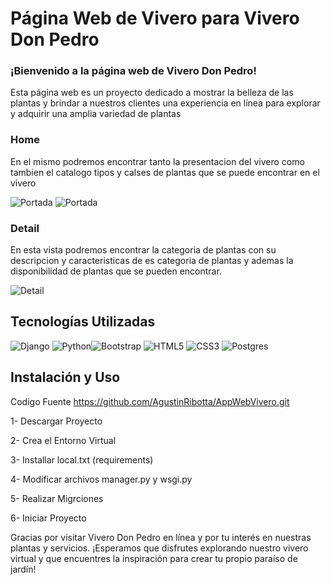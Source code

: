 # Página Web de Vivero para Vivero Don Pedro

### ¡Bienvenido a la página web de Vivero Don Pedro!


Esta página web es un proyecto dedicado a mostrar la belleza de las plantas y brindar a nuestros clientes una experiencia en línea para explorar y adquirir una amplia variedad de plantas

### Home

En el mismo podremos encontrar tanto la presentacion del vivero como tambien el catalogo tipos y calses de plantas que se puede encontrar en el vivero

![Portada](/AppWebVivero/media/protadaVivero.png)
![Portada](/AppWebVivero\media\Inferior.png)

### Detail

En esta vista podremos encontrar la categoria de plantas con su descripcion y caracteristicas de es categoria de plantas y ademas la disponibilidad de plantas que se pueden encontrar.

![Detail](/AppWebVivero\media\Detail.png)


## Tecnologías Utilizadas

![Django](https://img.shields.io/badge/django-%23092E20.svg?style=for-the-badge&logo=django&logoColor=white) ![Python](https://img.shields.io/badge/python-3670A0?style=for-the-badge&logo=python&logoColor=ffdd54)![Bootstrap](https://img.shields.io/badge/bootstrap-%23563D7C.svg?style=for-the-badge&logo=bootstrap&logoColor=white) ![HTML5](https://img.shields.io/badge/html5-%23E34F26.svg?style=for-the-badge&logo=html5&logoColor=white) ![CSS3](https://img.shields.io/badge/css3-%231572B6.svg?style=for-the-badge&logo=css3&logoColor=white) ![Postgres](https://img.shields.io/badge/postgres-%23316192.svg?style=for-the-badge&logo=postgresql&logoColor=white)

## Instalación y Uso

Codigo Fuente https://github.com/AgustinRibotta/AppWebVivero.git

1- Descargar Proyecto

2- Crea el Entorno Virtual

3- Installar local.txt (requirements)

4- Modificar archivos manager.py y wsgi.py

5- Realizar Migrciones

6- Iniciar Proyecto
    

Gracias por visitar Vivero Don Pedro en línea y por tu interés en nuestras plantas y servicios. ¡Esperamos que disfrutes explorando nuestro vivero virtual y que encuentres la inspiración para crear tu propio paraíso de jardín!

